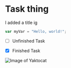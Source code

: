 # Task thing


I added a title ig

``` javascript
var myVar = "Hello, world!";
```
- [ ] Unfinished Task
- [x] Finished Task




![Image of Yaktocat](https://octodex.github.com/images/yaktocat.png)
